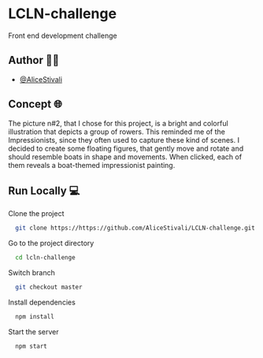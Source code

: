 
# LCLN-challenge

Front end development challenge


## Author 👩‍💻

- [@AliceStivali](https://github.com/AliceStivali)


## Concept 🌐

The picture n#2, that I chose for this project, is a bright and colorful illustration that depicts a group of rowers. This reminded me of the Impressionists, since they often used to capture these kind of scenes. I decided to create some floating figures, that gently move and rotate and should resemble boats in shape and movements. When clicked, each of them reveals a boat-themed impressionist painting.

## Run Locally 💻

Clone the project

```bash
  git clone https://https://github.com/AliceStivali/LCLN-challenge.git
```

Go to the project directory

```bash
  cd lcln-challenge
```

Switch branch

```bash
  git checkout master
```

Install dependencies

```bash
  npm install
```

Start the server

```bash
  npm start
```

